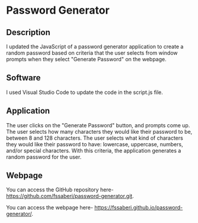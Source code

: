 # Password Generator

## Description

I updated the JavaScript of a password generator application to create a random password based on criteria that the user selects from window prompts when they select "Generate Password" on the webpage.

## Software

I used Visual Studio Code to update the code in the script.js file.

## Application

The user clicks on the "Generate Password" button, and prompts come up. The user selects how many characters they would like their password to be, between 8 and 128 characters. The user selects what kind of characters they would like their password to have: lowercase, uppercase, numbers, and/or special characters. With this criteria, the application generates a random password for the user.

## Webpage

You can access the GitHub repository here- https://github.com/fssaberi/password-generator.git. 

You can access the webpage here- https://fssaberi.github.io/password-generator/. 

